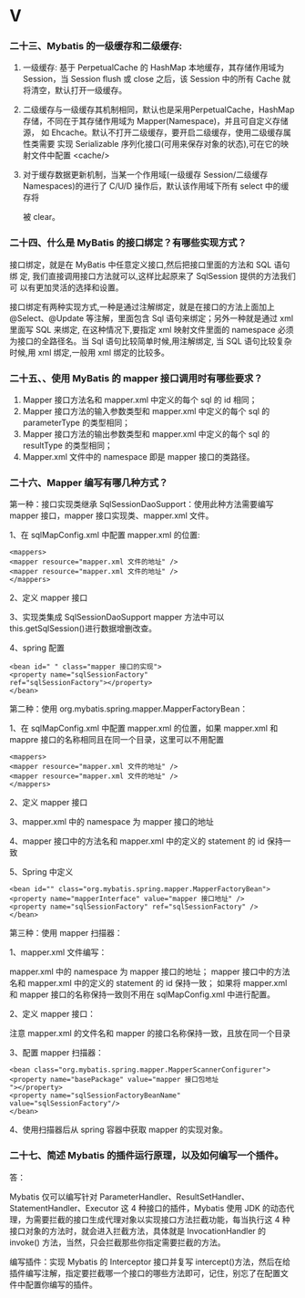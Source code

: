 # Ⅴ

### 二十三、Mybatis 的一级缓存和二级缓存:

1. 一级缓存: 基于 PerpetualCache 的 HashMap 本地缓存，其存储作用域为   Session，当 Session flush 或 close 之后，该 Session 中的所有 Cache 就   将清空，默认打开一级缓存。
2. 二级缓存与一级缓存其机制相同，默认也是采用PerpetualCache，HashMap   存储，不同在于其存储作用域为 Mapper\(Namespace\)，并且可自定义存储源，   如 Ehcache。默认不打开二级缓存，要开启二级缓存，使用二级缓存属性类需要   实现 Serializable 序列化接口\(可用来保存对象的状态\),可在它的映射文件中配置   &lt;cache/&gt; 
3. 对于缓存数据更新机制，当某一个作用域\(一级缓存 Session/二级缓存   Namespaces\)的进行了 C/U/D 操作后，默认该作用域下所有 select 中的缓存将

   被 clear。

### 二十四、什么是 MyBatis 的接口绑定？有哪些实现方式？

接口绑定，就是在 MyBatis 中任意定义接口,然后把接口里面的方法和 SQL 语句绑 定, 我们直接调用接口方法就可以,这样比起原来了 SqlSession 提供的方法我们可 以有更加灵活的选择和设置。

 接口绑定有两种实现方式,一种是通过注解绑定，就是在接口的方法上面加上 @Select、@Update 等注解，里面包含 Sql 语句来绑定；另外一种就是通过 xml 里面写 SQL 来绑定, 在这种情况下,要指定 xml 映射文件里面的 namespace 必须 为接口的全路径名。当 Sql 语句比较简单时候,用注解绑定, 当 SQL 语句比较复杂 时候,用 xml 绑定,一般用 xml 绑定的比较多。

### 二十五、、使用 MyBatis 的 mapper 接口调用时有哪些要求？

1. Mapper 接口方法名和 mapper.xml 中定义的每个 sql 的 id 相同；
2. Mapper 接口方法的输入参数类型和 mapper.xml 中定义的每个 sql 的 parameterType 的类型相同；
3. Mapper 接口方法的输出参数类型和 mapper.xml 中定义的每个 sql 的 resultType 的类型相同；
4.  Mapper.xml 文件中的 namespace 即是 mapper 接口的类路径。

### 二十六、Mapper 编写有哪几种方式？

第一种：接口实现类继承 SqlSessionDaoSupport：使用此种方法需要编写 mapper 接口，mapper 接口实现类、mapper.xml 文件。 

1、在 sqlMapConfig.xml 中配置 mapper.xml 的位置:

```text
<mappers>
<mapper resource="mapper.xml 文件的地址" />
<mapper resource="mapper.xml 文件的地址" />
</mappers>
```

2、定义 mapper 接口 

3、实现类集成 SqlSessionDaoSupport mapper 方法中可以 this.getSqlSession\(\)进行数据增删改查。

 4、spring 配置

```text
<bean id=" " class="mapper 接口的实现">
<property name="sqlSessionFactory"
ref="sqlSessionFactory"></property>
</bean>
```

第二种：使用 org.mybatis.spring.mapper.MapperFactoryBean：

 1、在 sqlMapConfig.xml 中配置 mapper.xml 的位置，如果 mapper.xml 和 mappre 接口的名称相同且在同一个目录，这里可以不用配置

```text
<mappers>
<mapper resource="mapper.xml 文件的地址" />
<mapper resource="mapper.xml 文件的地址" />
</mappers>
```

2、定义 mapper 接口

3、mapper.xml 中的 namespace 为 mapper 接口的地址 

4、mapper 接口中的方法名和 mapper.xml 中的定义的 statement 的 id 保持一 致 

5、Spring 中定义

```text
<bean id="" class="org.mybatis.spring.mapper.MapperFactoryBean">
<property name="mapperInterface" value="mapper 接口地址" />
<property name="sqlSessionFactory" ref="sqlSessionFactory" />
</bean>
```

第三种：使用 mapper 扫描器： 

1、mapper.xml 文件编写： 

mapper.xml 中的 namespace 为 mapper 接口的地址； mapper 接口中的方法名和 mapper.xml 中的定义的 statement 的 id 保持一致； 如果将 mapper.xml 和 mapper 接口的名称保持一致则不用在 sqlMapConfig.xml 中进行配置。 

2、定义 mapper 接口：

 注意 mapper.xml 的文件名和 mapper 的接口名称保持一致，且放在同一个目录 

3、配置 mapper 扫描器：

```text
<bean class="org.mybatis.spring.mapper.MapperScannerConfigurer">
<property name="basePackage" value="mapper 接口包地址
"></property>
<property name="sqlSessionFactoryBeanName"
value="sqlSessionFactory"/>
</bean>
```

4、使用扫描器后从 spring 容器中获取 mapper 的实现对象。

###  二十七、简述 Mybatis 的插件运行原理，以及如何编写一个插件。

 答：

Mybatis 仅可以编写针对 ParameterHandler、ResultSetHandler、 StatementHandler、Executor 这 4 种接口的插件，Mybatis 使用 JDK 的动态代 理，为需要拦截的接口生成代理对象以实现接口方法拦截功能，每当执行这 4 种 接口对象的方法时，就会进入拦截方法，具体就是 InvocationHandler 的 invoke\(\) 方法，当然，只会拦截那些你指定需要拦截的方法。 

编写插件：实现 Mybatis 的 Interceptor 接口并复写 intercept\(\)方法，然后在给 插件编写注解，指定要拦截哪一个接口的哪些方法即可，记住，别忘了在配置文 件中配置你编写的插件。

### 



